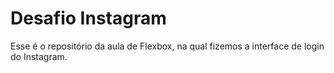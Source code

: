 # Desafio Instagram

Esse é o repositório da aula de Flexbox, na qual fizemos a interface de login do Instagram.

